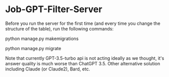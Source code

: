 # Job-GPT-Filter-Server
 
Before you run the server for the first time (and every time you change the structure of the table), run the following commands:

python manage.py makemigrations

python manage.py migrate

Note that currently GPT-3.5-turbo api is not acting ideally as we thought, it's answer quality is much worse than ChatGPT 3.5. Other alternative solution including Claude (or Claude2), Bard, etc.
